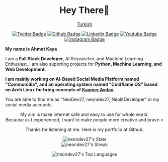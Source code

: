 <h1 align="center">Hey There👋</h1>
<div id="badges" align="center">

  [Turkish](README_TR.md)
  
  <a href=https://twitter.com/NeoDev27><img src="https://img.shields.io/badge/Twitter-blue?style=for-the-badge&logo=twitter&logoColor=white" alt="Twitter Badge"/></a>
  <a href=https://github.com/neondev27><img src="https://img.shields.io/badge/Github-black?style=for-the-badge&logo=github&logoColor=white" alt="Github Badge"/></a>
  <a href=https://www.linkedin.com/in/ahmet-kaya-45b249256/><img src="https://img.shields.io/badge/Linkedin-blue?style=for-the-badge&logo=linkedin&logoColor=white" alt="Linkedin Badge"/></a>
  <a href=https://youtube.com/@NeoDev27><img src="https://img.shields.io/badge/Youtube-red?style=for-the-badge&logo=youtube&logoColor=white" alt="Youtube Badge"/></a>
  <a href=https://instagram.com/neodev27><img src="https://img.shields.io/badge/Instagram-blue?style=for-the-badge&logo=instagram&logoColor=white" alt="Instagram Badge"/></a>
</div>

**My name is Ahmet Kaya**

I am a **Full Stack Developer**, AI Researcher, and Machine Learning Enthusiast. I am also suporting projects for **Python, Machine Learning, and Web Development**.

 **I am mainly working on AI-Based Social Media Platform named "Communidia", and an operating system named "Coldflame OS" based on Arch Linux for bring concepts of [Kaamer Avdan](https://www.youtube.com/@Avdan).**
 
 You are able to find me as "NeoDev27, neondev27, NeolitDeveloper" in my social media accounts.
 
<div align="center">                                  
<p>My aim is make internet safe and easy to use for whole world.<br>
Because as I experienced, I want to make people more creative and brave.<
</p>

    
Thanks for listening at me. Here is my portfolio at Github:

![neondev27's Stats](https://github-readme-stats.vercel.app/api?username=neondev27&theme=radical&show_icons=true&hide_border=false&count_private=true)              
![neondev27's Streak](https://github-readme-streak-stats.herokuapp.com/?user=neondev27&theme=radical&hide_border=false)

![neondev27's Top Languages](https://github-readme-stats.vercel.app/api/top-langs/?username=neondev27&theme=radical&show_icons=true&hide_border=false&layout=compact)
</div>
